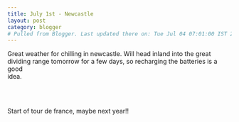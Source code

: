 ```yaml
---
title: July 1st - Newcastle
layout: post
category: blogger
# Pulled from Blogger. Last updated there on: Tue Jul 04 07:01:00 IST 2006
---
```

Great weather for chilling in newcastle. Will head inland into the great<br />dividing range tomorrow for a few days, so recharging the batteries is a good<br />idea. <br /><br /><a onblur="try {parent.deselectBloggerImageGracefully();} catch(e) {}" href="http://photos1.blogger.com/blogger/916/2956/1600/IMG_1229.jpg"><img style="display:block; margin:0px auto 10px; text-align:center;cursor:pointer; cursor:hand;" src="http://photos1.blogger.com/blogger/916/2956/320/IMG_1229.jpg" border="0" alt="" /></a><br /><br />Start of tour de france, maybe next year!!
